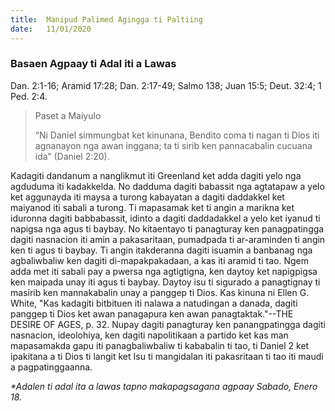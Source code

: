 ```yaml
---
title:  Manipud Palimed Agingga ti Paltiing
date:   11/01/2020
---
```


### Basaen Agpaay ti Adal iti a Lawas
Dan. 2:1-16; Aramid 17:28; Dan. 2:17-49; Salmo 138; Juan 15:5; Deut. 32:4; 1 Ped. 2:4.

> <p>Paset a Maiyulo</p>
> “Ni Daniel simmungbat ket kinunana, Bendito coma ti nagan ti Dios iti agnanayon nga awan inggana; ta ti sirib ken pannacabalin cucuana ida” (Daniel 2:20).

Kadagiti dandanum a nanglikmut iti Greenland ket adda dagiti yelo nga agduduma iti kadakkelda. No dadduma dagiti babassit nga agtatapaw a yelo ket aggunayda iti maysa a turong kabayatan a dagiti daddakkel ket maiyanod iti sabali a turong. Ti mapasamak ket ti angin a marikna ket iduronna dagiti babbabassit, idinto a dagiti daddadakkel a yelo ket iyanud ti napigsa nga agus ti baybay. No kitaentayo ti panagturay ken panagpatingga dagiti nasnacion iti amin a pakasaritaan, pumadpada ti ar-araminden ti angin ken ti agus ti baybay. Ti angin itakderanna dagiti isuamin a banbanag nga agbaliwbaliw ken dagiti di-mapakpakadaan, a kas iti aramid ti tao. Ngem adda met iti sabali pay a pwersa nga agtigtigna, ken daytoy ket napigpigsa ken maipada unay iti agus ti baybay. Daytoy isu ti sigurado a panagtignay ti masirib ken mannakabalin unay a panggep ti Dios. Kas kinuna ni Ellen G. White, "Kas kadagiti bitbituen iti nalawa a natudingan a danada, dagiti panggep ti Dios ket awan panagapura ken awan panagtaktak."--THE DESIRE OF AGES, p. 32.  Nupay dagiti panagturay ken panangpatingga dagiti nasnacion, ideolohiya, ken dagiti napolitikaan a partido ket kas man mapasamakda gapu iti panagbaliwbaliw ti kababalin ti tao, ti Daniel 2 ket ipakitana a ti Dios ti langit ket Isu ti mangidalan iti pakasritaan ti tao iti maudi a pagpatinggaanna.

_*Adalen ti adal ita a lawas tapno makapagsagana agpaay Sabado, Enero 18._